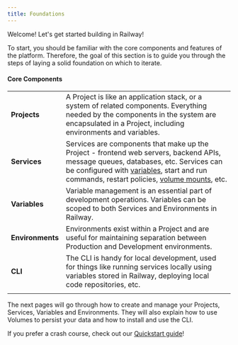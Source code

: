 ```yaml
---
title: Foundations
---
```


Welcome!  Let's get started building in Railway!

To start, you should be familiar with the core components and features of the platform. Therefore, the goal of this section is to guide you through the steps of laying a solid foundation on which to iterate.

#### Core Components
|||
|-|-|
| **Projects** | A Project is like an application stack, or a system of related components.  Everything needed by the components in the system are encapsulated in a Project, including environments and variables.                                                                                   |
| **Services** | Services are components that make up the Project - frontend web servers, backend APIs, message queues, databases, etc.  Services can be configured with [variables](/guides/use-variables), start and run commands, restart policies, [volume mounts](/guides/use-volumes), etc. |
| **Variables** | Variable management is an essential part of development operations.  Variables can be scoped to both Services and Environments in Railway.                                                                                                            |
| **Environments** | Environments exist within a Project and are useful for maintaining separation between Production and Development environments.                                                                                                           |
| **CLI**          | The CLI is handy for local development, used for things like running services locally using variables stored in Railway, deploying local code repositories, etc.                                                                                                                    |
|||

The next pages will go through how to create and manage your Projects, Services, Variables and Environments.  They will also explain how to use Volumes to persist your data and how to install and use the CLI.

If you prefer a crash course, check out our [Quickstart guide](/quick-start)!